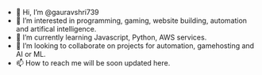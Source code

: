 - 👋 Hi, I’m @gauravshri739
- 👀 I’m interested in programming, gaming, website building, automation and artifical intelligence.
- 🌱 I’m currently learning Javascript, Python, AWS services.
- 💞️ I’m looking to collaborate on projects for automation, gamehosting and AI or ML.
- 📫 How to reach me will be soon updated here.

<!---
gauravshri739/gauravshri739 is a ✨ special ✨ repository because its `README.md` (this file) appears on your GitHub profile.
You can click the Preview link to take a look at your changes.
--->
